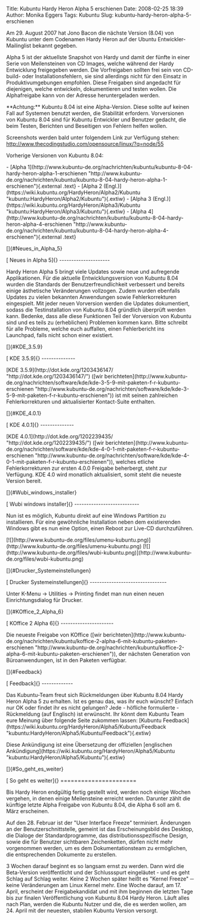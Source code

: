 Title: Kubuntu Hardy Heron Alpha 5 erschienen
Date: 2008-02-25 18:39
Author: Monika Eggers
Tags: Kubuntu
Slug: kubuntu-hardy-heron-alpha-5-erschienen

Am 29. August 2007 hat Jono Bacon die nächste Version (8.04) von Kubuntu
unter dem Codenamen Hardy Heron auf der Ubuntu Entwickler-Mailinglist
bekannt gegeben.

</p>
Alpha 5 ist der aktuellste Snapshot von Hardy und damit der fünfte in
einer Serie von Meilensteinen von CD Images, welche während der Hardy
Entwicklung freigegeben werden. Die Vorfreigaben sollten frei sein von
CD-build- oder Installationsfehlern, sie sind allerdings nicht für den
Einsatz in Produktivumgebungen empfohlen. Diese Freigaben sind angedacht
für diejenigen, welche entwickeln, dokumentieren und testen wollen. Die
Alphafreigabe kann von der Adresse
<http://cdimage.ubuntu.com/kubuntu/releases/hardy/> heruntergeladen
werden.

</p>
**Achtung:** Kubuntu 8.04 ist eine Alpha-Version. Diese sollte auf
keinen Fall auf Systemen benutzt werden, die Stabilität erfordern.
Vorversionen von Kubuntu 8.04 sind für Kubuntu Entwickler und Benutzer
gedacht, die beim Testen, Berichten und Beseitigen von Fehlern helfen
wollen.

</p>
<!--break--><!--break-->

Screenshots werden bald unter folgendem Link zur Verfügung stehen:
<http://www.thecodingstudio.com/opensource/linux/?q=node/55>

</p>
Vorherige Versionen von Kubuntu 8.04:

</p>
-   [Alpha
    1](http://www.kubuntu-de.org/nachrichten/kubuntu/kubuntu-8-04-hardy-heron-alpha-1-erschienen "http://www.kubuntu-de.org/nachrichten/kubuntu/kubuntu-8-04-hardy-heron-alpha-1-erschienen"){.external
    .text}
-   [Alpha 2
    (Engl.)](https://wiki.kubuntu.org/HardyHeron/Alpha2/Kubuntu "kubuntu:HardyHeron/Alpha2/Kubuntu"){.extiw}
-   [Alpha 3
    (Engl.)](https://wiki.kubuntu.org/HardyHeron/Alpha3/Kubuntu "kubuntu:HardyHeron/Alpha3/Kubuntu"){.extiw}
-   [Alpha
    4](http://www.kubuntu-de.org/nachrichten/kubuntu/kubuntu-8-04-hardy-heron-alpha-4-erschienen "http://www.kubuntu-de.org/nachrichten/kubuntu/kubuntu-8-04-hardy-heron-alpha-4-erschienen"){.external
    .text}

</p>
[]{#Neues_in_Alpha_5}

</p>
[ Neues in Alpha 5]{}
---------------------

</p>
Hardy Heron Alpha 5 bringt viele Updates sowie neue und aufregende
Applikationen. Für die aktuelle Entwicklungsversion von Kubuntu 8.04
wurden die Standards der Benutzerfreundlichkeit verbessert und bereits
einige ästhetische Veränderungen vollzogen. Zudem wurden ebenfalls
Updates zu vielen bekannten Anwendungen sowie Fehlerkorrekturen
eingespielt. Mit jeder neuen Vorversion werden die Updates dokumentiert,
sodass die Testinstallation von Kubuntu 8.04 gründlich überprüft werden
kann. Bedenke, dass alle diese Funktionen Teil der Vorversion von
Kubuntu sind und es teils zu (erheblichen) Problemen kommen kann. Bitte
schreibt für alle Probleme, welche euch auffallen, einen Fehlerbericht
ins Launchpad, falls nicht schon einer existiert.

</p>
<https://launchpad.net/distros/ubuntu/+filebug>

</p>
[]{#KDE_3.5.9}

</p>
[ KDE 3.5.9]{}
--------------

</p>
[KDE
3.5.9](http://dot.kde.org/1203436147/ "http://dot.kde.org/1203436147/") ([wir
berichteten](http://www.kubuntu-de.org/nachrichten/software/kde/kde-3-5-9-mit-paketen-f-r-kubuntu-erschienen "http://www.kubuntu-de.org/nachrichten/software/kde/kde-3-5-9-mit-paketen-f-r-kubuntu-erschienen")) ist mit seinen zahlreichen Fehlerkorrekturen und aktualisierter
Kontact-Suite enthalten.

</p>
[]{#KDE_4.0.1}

</p>
[ KDE 4.0.1]{}
--------------

</p>
[KDE
4.0.1](http://dot.kde.org/1202239435/ "http://dot.kde.org/1202239435/") ([wir
berichteten](http://www.kubuntu-de.org/nachrichten/software/kde/kde-4-0-1-mit-paketen-f-r-kubuntu-erschienen "http://www.kubuntu-de.org/nachrichten/software/kde/kde-4-0-1-mit-paketen-f-r-kubuntu-erschienen")), welches etliche Fehlerkorrekturen zur ersten 4.0.0 Freigabe
beherbergt, steht zur Verfügung. KDE 4.0 wird monatlich aktualisiert,
somit steht die neueste Version bereit.

</p>
[]{#Wubi_windows_installer}

</p>
[ Wubi windows installer]{}
---------------------------

</p>
Nun ist es möglich, Kubuntu direkt auf eine Windows Partition zu
installieren. Für eine gewöhnliche Installation neben dem existierenden
Windows gibt es nun eine Option, einen Reboot zur Live-CD durchzuführen.

</p>
[![](http://www.kubuntu-de.org/files/umenu-kubuntu.png)](http://www.kubuntu-de.org/files/umenu-kubuntu.png)
[![](http://www.kubuntu-de.org/files/wubi-kubuntu.png)](http://www.kubuntu-de.org/files/wubi-kubuntu.png)

</p>
[]{#Drucker_Systemeinstellungen}

</p>
[ Drucker Systemeinstellungen]{}
--------------------------------

</p>
Unter K-Menu -&gt; Utilities -&gt; Printing findet man nun einen neuen
Einrichtungsdialog für Drucker.

</p>
[]{#KOffice_2_Alpha_6}

</p>
[ KOffice 2 Alpha 6]{}
----------------------

</p>
Die neueste Freigabe von KOffice ([wir
berichteten](http://www.kubuntu-de.org/nachrichten/kubuntu/koffice-2-alpha-6-mit-kubuntu-paketen-erschienen "http://www.kubuntu-de.org/nachrichten/kubuntu/koffice-2-alpha-6-mit-kubuntu-paketen-erschienen")), der nächsten Generation von Büroanwendungen, ist in den Paketen
verfügbar.

</p>
[]{#Feedback}

</p>
[ Feedback]{}
-------------

</p>
Das Kubuntu-Team freut sich Rückmeldungen über Kubuntu 8.04 Hardy Heron
Alpha 5 zu erhalten. Ist es genau das, was ihr euch wünscht? Einfach nur
OK oder findet ihr es nicht gelungen? Jede - höfliche formulierte -
Rückmeldung (auf Englisch) ist erwünscht. Ihr könnt dem Kubuntu Team
eure Meinung über folgende Seite zukommen lassen: [Kubuntu
Feedback](https://wiki.kubuntu.org/HardyHeron/Alpha5/Kubuntu/Feedback "kubuntu:HardyHeron/Alpha5/Kubuntu/Feedback"){.extiw}

</p>
Diese Ankündigung ist eine Übersetzung der offiziellen [englischen
Ankündigung](https://wiki.kubuntu.org/HardyHeron/Alpha5/Kubuntu "kubuntu:HardyHeron/Alpha5/Kubuntu"){.extiw}

</p>
[]{#So_geht_es_weiter}

</p>
[ So geht es weiter]{}
======================

</p>
Bis Hardy Heron endgültig fertig gestellt wird, werden noch einige
Wochen vergehen, in denen einige Meilensteine erreicht werden. Darunter
zählt die künftige letzte Alpha Freigabe von Kubuntu 8.04, die Alpha 6
soll am 6. März erscheinen.

</p>
Auf den 28. Februar ist der "User Interface Freeze" terminiert.
Änderungen an der Benutzerschnittstelle, gemeint ist das
Erscheinungsbild des Desktop, die Dialoge der Standardprogramme, das
distributionsspezifische Design, sowie die für Benutzer sichtbaren
Zeichenketten, dürfen nicht mehr vorgenommen werden, um es dem
Dokumentationsteam zu ermöglichen, die entsprechenden Dokumente zu
erstellen.

</p>
3 Wochen darauf beginnt es so langsam ernst zu werden. Dann wird die
Beta-Version veröffentlicht und der Schlussspurt eingeläutet - und es
geht Schlag auf Schlag weiter. Keine 2 Wochen später heißt es "Kernel
Freeze" ─ keine Veränderungen am Linux Kernel mehr. Eine Woche darauf,
am 17. April, erscheint der Freigabekandidat und mit ihm beginnen die
letzten Tage bis zur finalen Veröffentlichung von Kubuntu 8.04 Hardy
Heron. Läuft alles nach Plan, werden die Kubuntu Nutzer und die, die es
werden wollen, am 24. April mit der neuesten, stabilen Kubuntu Version
versorgt.

</p>

